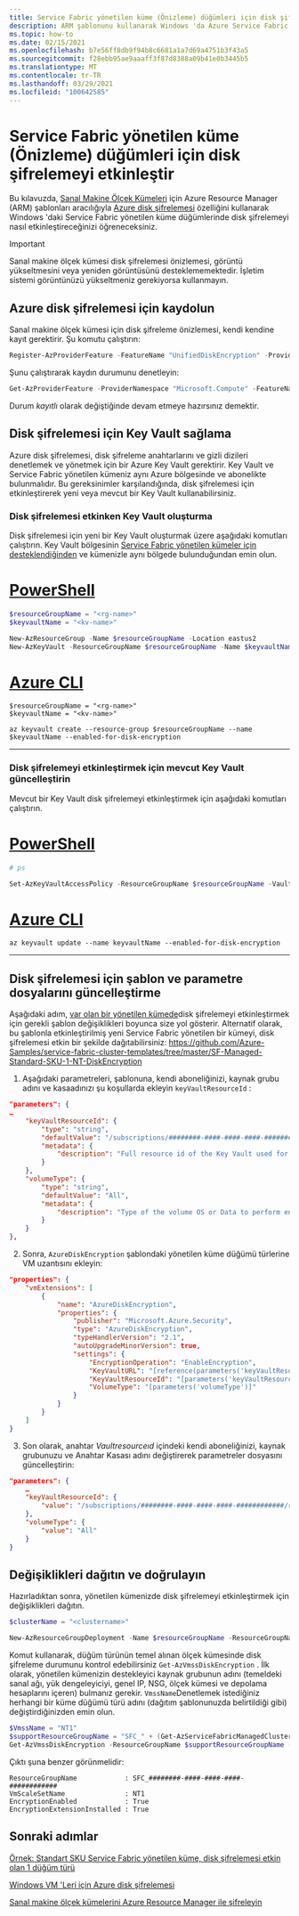 ```yaml
---
title: Service Fabric yönetilen küme (Önizleme) düğümleri için disk şifrelemeyi etkinleştir
description: ARM şablonunu kullanarak Windows 'da Azure Service Fabric yönetilen küme düğümleri için disk şifrelemeyi etkinleştirmeyi öğrenin.
ms.topic: how-to
ms.date: 02/15/2021
ms.openlocfilehash: b7e56ff8db9f94b8c6681a1a7d69a4751b3f43a5
ms.sourcegitcommit: f28ebb95ae9aaaff3f87d8388a09b41e0b3445b5
ms.translationtype: MT
ms.contentlocale: tr-TR
ms.lasthandoff: 03/29/2021
ms.locfileid: "100642585"
---
```

# <a name="enable-disk-encryption-for-service-fabric-managed-cluster-preview-nodes"></a>Service Fabric yönetilen küme (Önizleme) düğümleri için disk şifrelemeyi etkinleştir

Bu kılavuzda, [Sanal Makine Ölçek Kümeleri](../virtual-machine-scale-sets/disk-encryption-azure-resource-manager.md) için Azure Resource Manager (ARM) şablonları aracılığıyla [Azure disk şifrelemesi](../virtual-machines/windows/disk-encryption-overview.md) özelliğini kullanarak Windows 'daki Service Fabric yönetilen küme düğümlerinde disk şifrelemeyi nasıl etkinleştireceğinizi öğreneceksiniz.

> [!IMPORTANT]
> Sanal makine ölçek kümesi disk şifrelemesi önizlemesi, görüntü yükseltmesini veya yeniden görüntüsünü desteklememektedir. İşletim sistemi görüntünüzü yükseltmeniz gerekiyorsa kullanmayın.

## <a name="register-for-azure-disk-encryption"></a>Azure disk şifrelemesi için kaydolun

Sanal makine ölçek kümesi için disk şifreleme önizlemesi, kendi kendine kayıt gerektirir. Şu komutu çalıştırın:

```powershell
Register-AzProviderFeature -FeatureName "UnifiedDiskEncryption" -ProviderNamespace "Microsoft.Compute"
```

Şunu çalıştırarak kaydın durumunu denetleyin:

```powershell
Get-AzProviderFeature -ProviderNamespace "Microsoft.Compute" -FeatureName "UnifiedDiskEncryption"
```

Durum *kayıtlı* olarak değiştiğinde devam etmeye hazırsınız demektir.

## <a name="provision-a-key-vault-for-disk-encryption"></a>Disk şifrelemesi için Key Vault sağlama

Azure disk şifrelemesi, disk şifreleme anahtarlarını ve gizli dizileri denetlemek ve yönetmek için bir Azure Key Vault gerektirir. Key Vault ve Service Fabric yönetilen kümeniz aynı Azure bölgesinde ve abonelikte bulunmalıdır. Bu gereksinimler karşılandığında, disk şifrelemesi için etkinleştirerek yeni veya mevcut bir Key Vault kullanabilirsiniz.

### <a name="create-key-vault-with-disk-encryption-enabled"></a>Disk şifrelemesi etkinken Key Vault oluşturma

Disk şifrelemesi için yeni bir Key Vault oluşturmak üzere aşağıdaki komutları çalıştırın. Key Vault bölgesinin [Service Fabric yönetilen kümeler için desteklendiğinden](faq-managed-cluster.md#what-regions-are-supported-in-the-preview) ve kümenizle aynı bölgede bulunduğundan emin olun.

# <a name="powershell"></a>[PowerShell](#tab/azure-powershell)

```powershell
$resourceGroupName = "<rg-name>" 
$keyvaultName = "<kv-name>" 

New-AzResourceGroup -Name $resourceGroupName -Location eastus2 
New-AzKeyVault -ResourceGroupName $resourceGroupName -Name $keyvaultName -Location eastus2 -EnabledForDiskEncryption
```

# <a name="azure-cli"></a>[Azure CLI](#tab/azure-cli)

```azurecli
$resourceGroupName = "<rg-name>" 
$keyvaultName = "<kv-name>" 

az keyvault create --resource-group $resourceGroupName --name $keyvaultName --enabled-for-disk-encryption
```

---

### <a name="update-existing-key-vault-to-enable-disk-encryption"></a>Disk şifrelemeyi etkinleştirmek için mevcut Key Vault güncelleştirin

Mevcut bir Key Vault disk şifrelemeyi etkinleştirmek için aşağıdaki komutları çalıştırın.

# <a name="powershell"></a>[PowerShell](#tab/azure-powershell)

```powershell
# ps 

Set-AzKeyVaultAccessPolicy -ResourceGroupName $resourceGroupName -VaultName $keyvaultName -EnabledForDiskEncryption
```

# <a name="azure-cli"></a>[Azure CLI](#tab/azure-cli)

```azurecli
az keyvault update --name keyvaultName --enabled-for-disk-encryption 
```

---

## <a name="update-the-template-and-parameters-files-for-disk-encryption"></a>Disk şifrelemesi için şablon ve parametre dosyalarını güncelleştirme

Aşağıdaki adım, [var olan bir yönetilen kümede](tutorial-managed-cluster-deploy.md)disk şifrelemeyi etkinleştirmek için gerekli şablon değişiklikleri boyunca size yol gösterir. Alternatif olarak, bu şablonla etkinleştirilmiş yeni Service Fabric yönetilen bir kümeyi, disk şifrelemesi etkin bir şekilde dağıtabilirsiniz: https://github.com/Azure-Samples/service-fabric-cluster-templates/tree/master/SF-Managed-Standard-SKU-1-NT-DiskEncryption

1. Aşağıdaki parametreleri, şablonuna, kendi aboneliğinizi, kaynak grubu adını ve kasaadınızı şu koşullarda ekleyin `keyVaultResourceId` :

```json
"parameters": { 
…
    "keyVaultResourceId": { 
        "type": "string", 
        "defaultValue": "/subscriptions/########-####-####-####-############/resourceGroups/<rg-name>/providers/Microsoft.KeyVault/vaults/<kv-name>", 
        "metadata": { 
            "description": "Full resource id of the Key Vault used for disk encryption." 
        } 
    },
    "volumeType": { 
        "type": "string", 
        "defaultValue": "All", 
        "metadata": { 
            "description": "Type of the volume OS or Data to perform encryption operation" 
        }
    }
}, 
```

2. Sonra, `AzureDiskEncryption` şablondaki yönetilen küme düğümü türlerine VM uzantısını ekleyin:

```json
"properties": { 
    "vmExtensions": [ 
        { 
            "name": "AzureDiskEncryption", 
            "properties": { 
                "publisher": "Microsoft.Azure.Security", 
                "type": "AzureDiskEncryption", 
                "typeHandlerVersion": "2.1", 
                "autoUpgradeMinorVersion": true, 
                "settings": {                     
                    "EncryptionOperation": "EnableEncryption", 
                    "KeyVaultURL": "[reference(parameters('keyVaultResourceId'),'2016-10-01').vaultUri]", 
                    "KeyVaultResourceId": "[parameters('keyVaultResourceID')]",
                    "VolumeType": "[parameters('volumeType')]" 
                } 
            } 
        } 
    ] 
} 
```

3. Son olarak, anahtar *Vaultresourceıd* içindeki kendi aboneliğinizi, kaynak grubunuzu ve Anahtar Kasası adını değiştirerek parametreler dosyasını güncelleştirin:

```json
"parameters": { 
    … 
    "keyVaultResourceId": { 
        "value": "/subscriptions/########-####-####-####-############/resourceGroups/<rg-name>/providers/Microsoft.KeyVault/vaults/<kv-name>" 
    },   
    "volumeType": { 
        "value": "All" 
    }    
} 
```

## <a name="deploy-and-verify-the-changes"></a>Değişiklikleri dağıtın ve doğrulayın

Hazırladıktan sonra, yönetilen kümenizde disk şifrelemeyi etkinleştirmek için değişiklikleri dağıtın.

```powershell
$clusterName = "<clustername>" 

New-AzResourceGroupDeployment -Name $resourceGroupName -ResourceGroupName $resourceGroupName -TemplateFile .\template_diskEncryption.json -TemplateParameterFile \.parameters_diskEncryption.json -Debug -Verbose 
```

Komut kullanarak, düğüm türünün temel alınan ölçek kümesinde disk şifreleme durumunu kontrol edebilirsiniz `Get-AzVmssDiskEncryption` . İlk olarak, yönetilen kümenizin destekleyici kaynak grubunun adını (temeldeki sanal ağı, yük dengeleyiciyi, genel IP, NSG, ölçek kümesi ve depolama hesaplarını içeren) bulmanız gerekir. `VmssName`Denetlemek istediğiniz herhangi bir küme düğümü türü adını (dağıtım şablonunuzda belirtildiği gibi) değiştirdiğinizden emin olun.

```powershell
$VmssName = "NT1"
$supportResourceGroupName = "SFC_" + (Get-AzServiceFabricManagedCluster -ResourceGroupName $resourceGroupName).ClusterId
Get-AzVmssDiskEncryption -ResourceGroupName $supportResourceGroupName -VMScaleSetName $VmssName
```

Çıktı şuna benzer görünmelidir:

```console
ResourceGroupName            : SFC_########-####-####-####-############
VmScaleSetName               : NT1
EncryptionEnabled            : True
EncryptionExtensionInstalled : True
```

## <a name="next-steps"></a>Sonraki adımlar

[Örnek: Standart SKU Service Fabric yönetilen küme, disk şifrelemesi etkin olan 1 düğüm türü](https://github.com/Azure-Samples/service-fabric-cluster-templates/tree/master/SF-Managed-Standard-SKU-1-NT-DiskEncryption)

[Windows VM 'Leri için Azure disk şifrelemesi](../virtual-machines/windows/disk-encryption-overview.md)

[Sanal makine ölçek kümelerini Azure Resource Manager ile şifreleyin](../virtual-machine-scale-sets/disk-encryption-azure-resource-manager.md)

